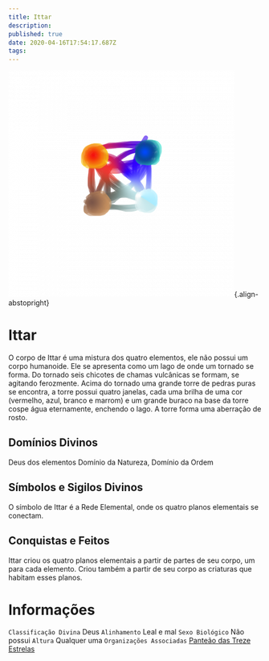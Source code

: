 ```yaml
---
title: Ittar
description: 
published: true
date: 2020-04-16T17:54:17.687Z
tags: 
---
```


<!-- SUBTITLE: Deus dos Elementos -->
![ittar.png](/uploads/simbolos-divinos/ittar.png){.align-abstopright}

# Ittar
O corpo de Ittar é uma mistura dos quatro elementos, ele não possui um corpo humanoide. Ele se apresenta como um lago de onde um tornado se forma. Do tornado seis chicotes de chamas vulcânicas se formam, se agitando ferozmente. Acima do tornado uma grande torre de pedras puras se encontra, a torre possui quatro janelas, cada uma brilha de uma cor (vermelho, azul, branco e marrom) e um grande buraco na base da torre cospe água eternamente, enchendo o lago. A torre forma uma aberração de rosto.

## Domínios Divinos
Deus dos elementos Domínio da Natureza, Domínio da Ordem

## Símbolos e Sigilos Divinos
O símbolo de Ittar é a Rede Elemental, onde os quatro planos elementais se conectam.

## Conquistas e Feitos
Ittar criou os quatro planos elementais a partir de partes de seu corpo, um para cada elemento. Criou também a partir de seu corpo as criaturas que habitam esses planos.

# Informações
`Classificação Divina` Deus
`Alinhamento` Leal e mal 
`Sexo Biológico` Não possui 
`Altura` Qualquer uma 
`Organizações Associadas` [Panteão das Treze Estrelas](http://localhost/divindades/panteao-das-treze-estrelas#panteao-das-treze-estrelas)

